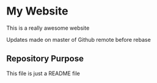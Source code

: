 # My Website

This is a really awesome website

Updates made on master of Github remote before rebase


## Repository Purpose

This file is just a README file


